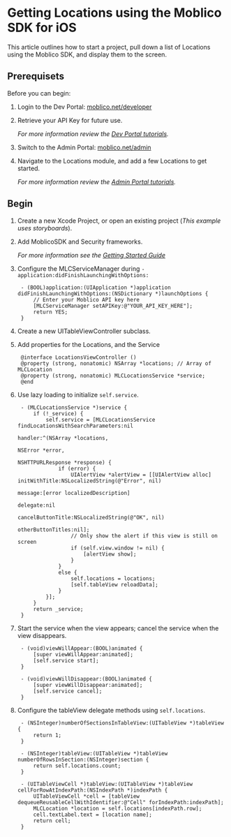 Getting Locations using the Moblico SDK for iOS
===============================================

This article outlines how to start a project, pull down a list of Locations using the Moblico SDK, and display them to the screen.

Prerequisets
------------

Before you can begin:

1. Login to the Dev Portal: [moblico.net/developer](https://moblico.net/developer)
2. Retrieve your API Key for future use.

	_For more information review the [Dev Portal tutorials](http://developer.moblico.com/tutorials.php#playlist=PLjpfC9HFMZgU3bIvvS6wE0uIJUhCtQqZN)._
3. Switch to the Admin Portal: [moblico.net/admin](https://moblico.net/admin)
4. Navigate to the Locations module, and add a few Locations to get started.

	_For more information review the [Admin Portal tutorials](http://developer.moblico.com/tutorials.php#playlist=PLjpfC9HFMZgV\_lqfNFVcy4pZkKVSIFp0f)._


Begin
-----

1. Create a new Xcode Project, or open an existing project (_This example uses storyboards_).
2. Add MoblicoSDK and Security frameworks.

	_For more information see the [Getting Started Guide](http://developer.moblico.com/sdks/ios/docs/)_
3. Configure the MLCServiceManager during `-application:didFinishLaunchingWithOptions:`

		- (BOOL)application:(UIApplication *)application didFinishLaunchingWithOptions:(NSDictionary *)launchOptions {
			// Enter your Moblico API key here
			[MLCServiceManager setAPIKey:@"YOUR_API_KEY_HERE"];
			return YES;
		}


4. Create a new UITableViewController subclass.
5. Add properties for the Locations, and the Service

		@interface LocationsViewController ()
		@property (strong, nonatomic) NSArray *locations; // Array of MLCLocation
		@property (strong, nonatomic) MLCLocationsService *service;
		@end
		
6. Use lazy loading to initialize `self.service`.

		- (MLCLocationsService *)service {
			if (!_service) {
				self.service = [MLCLocationsService findLocationsWithSearchParameters:nil
																			  handler:^(NSArray *locations,
																						NSError *error,
																						NSHTTPURLResponse *response) {
					if (error) {
						UIAlertView *alertView = [[UIAlertView alloc] initWithTitle:NSLocalizedString(@"Error", nil)
																			message:[error localizedDescription]
																		   delegate:nil
																  cancelButtonTitle:NSLocalizedString(@"OK", nil)
																  otherButtonTitles:nil];
						// Only show the alert if this view is still on screen
						if (self.view.window != nil) {
							[alertView show];
						}
					}
					else {
						self.locations = locations;
						[self.tableView reloadData];
					}
				}];
			}
			return _service;
		}

7. Start the service when the view appears; cancel the service when the view disappears.

		- (void)viewWillAppear:(BOOL)animated {
			[super viewWillAppear:animated];
			[self.service start];
		}
		
		- (void)viewWillDisappear:(BOOL)animated {
			[super viewWillDisappear:animated];
			[self.service cancel];
		}

8. Configure the tableView delegate methods using `self.locations`.

		- (NSInteger)numberOfSectionsInTableView:(UITableView *)tableView {
			return 1;
		}

		- (NSInteger)tableView:(UITableView *)tableView numberOfRowsInSection:(NSInteger)section {
			return self.locations.count;
		}

		- (UITableViewCell *)tableView:(UITableView *)tableView cellForRowAtIndexPath:(NSIndexPath *)indexPath {
		    UITableViewCell *cell = [tableView dequeueReusableCellWithIdentifier:@"Cell" forIndexPath:indexPath];
			MLCLocation *location = self.locations[indexPath.row];
			cell.textLabel.text = [location name];
		    return cell;
		}
